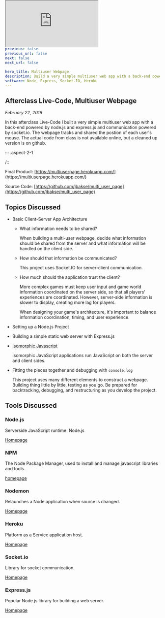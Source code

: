 ```yaml
---
title: Multiuser Webpage
layout: layouts/compform_chapter.pug
debug: false

header_title: Multiuser Webpage
previous: false
previous_url: false
next: false
next_url: false

hero_title: Multiuser Webpage
description: Build a very simple multiuser web app with a back-end powered by Node.js and Express and communication powered by Socket.IO.
software: Node, Express, Socket.IO, Heroku
---
```


## Afterclass Live-Code, Multiuser Webpage

_February 22, 2019_

In this afterclass Live-Code I built a very simple multiuser web app with a back-end powered by node.js and express.js and communication powered by socket.io. The webpage tracks and shared the postion of each user's mouse. The actual code from class is not available online, but a cleaned up version is on github.

::: .aspect-2-1

<iframe class="js-lab" style="position: absolute; top: 0;" src="https://multiuserpage.herokuapp.com/"></iframe>

/::

Final Product: [https://multiuserpage.herokuapp.com/](https://multiuserpage.herokuapp.com/)

Source Code: [https://github.com/jbakse/multi_user_page](https://github.com/jbakse/multi_user_page)

## Topics Discussed

- Basic Client-Server App Architecture

  - What information needs to be shared?

    When building a multi-user webpage, decide what information should be shared from the server and what information will be handled on the client side.

  - How should that information be communicated?

    This project uses Socket.IO for server-client communication.

  - How much should the application trust the client?

    More complex games must keep user input and game world information coordinated on the server side, so that all players' experiences are coordinated. However, server-side information is slower to display, creating more lag for players. 
    
    When designing your game's architecture, it's important to balance information coordination, timing, and user experience.

- Setting up a Node.js Project
- Building a simple static web server with Express.js
- [Isomorphic Javascript](https://en.wikipedia.org/wiki/Isomorphic_JavaScript)

  Isomorphic JavaScript applications run JavaScript on both the server and client sides. 

<!-- - Client-server communication with Socket.io -->

- Fitting the pieces together and debugging with `console.log`

  This project uses many different elements to construct a webpage. Building thing little by little, testing as you go. Be prepared for backtracking, debugging, and restructuring as you develop the project.

## Tools Discussed

### Node.js

Serverside JavaScript runtime. Node.js 

[Homepage](https://nodejs.org/)

### NPM

The Node Package Manager, used to install and manage javascript libraries and tools. 

[homepage](https://npm.org/)

### Nodemon

Relaunches a Node application when source is changed.

[Homepage](https://nodemon.io/)

### Heroku

Platform as a Service application host.

[Homepage](https://www.heroku.com/)

### Socket.io

Library for socket communication.

[Homepage](https://socket.io/)

### Express.js

Popular Node.js library for building a web server.

[Homepage](https://expressjs.com/)
